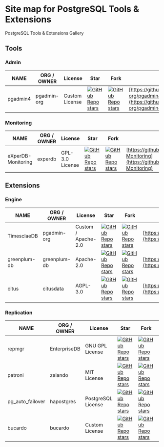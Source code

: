 # Site map for PostgreSQL Tools & Extensions
PostgreSQL Tools & Extensions Gallery

## Tools
### Admin
NAME|ORG / OWNER|License|Star|Fork|URL
-|-|-|-|-|-
pgadmin4|pgadmin-org|Custom License|[![GitHub Repo stars](https://img.shields.io/github/stars/pgadmin-org/pgadmin4)](https://github.com/pgadmin-org/pgadmin4)|[![GitHub Repo stars](https://img.shields.io/github/forks/pgadmin-org/pgadmin4)](https://github.com/pgadmin-org/pgadmin4)|[https://github.com/pgadmin-org/pgadmin4](https://github.com/pgadmin-org/pgadmin4)

### Monitoring
NAME|ORG / OWNER|License|Star|Fork|URL
-|-|-|-|-|-
eXperDB-Monitoring|experdb|GPL-3.0 License|[![GitHub Repo stars](https://img.shields.io/github/stars/experdb/eXperDB-Monitoring)](https://github.com/experdb/eXperDB-Monitoring)|[![GitHub Repo stars](https://img.shields.io/github/forks/experdb/eXperDB-Monitoring)](https://github.com/experdb/eXperDB-Monitoring)|[https://github.com/experdb/eXperDB-Monitoring](https://github.com/experdb/eXperDB-Monitoring)

## Extensions
### Engine
NAME|ORG / OWNER|License|Star|Fork|URL
-|-|-|-|-|-
TimesclaeDB|pgadmin-org|Custom / Apache-2.0|[![GitHub Repo stars](https://img.shields.io/github/stars/timescale/timescaledb)](https://github.com/timescale/timescaledb)|[![GitHub Repo stars](https://img.shields.io/github/forks/timescale/timescaledb)](https://github.com/timescale/timescaledb)|[https://github.com/timescale/timescaledb](https://github.com/timescale/timescaledb)
greenplum-db|greenplum-db|Apache-2.0|[![GitHub Repo stars](https://img.shields.io/github/stars/greenplum-db/gpdb)](https://github.com/greenplum-db/gpdb)|[![GitHub Repo stars](https://img.shields.io/github/forks/greenplum-db/gpdb)](https://github.com/greenplum-db/gpdb)|[https://github.com/greenplum-db/gpdb](https://github.com/greenplum-db/gpdb)
citus|citusdata|AGPL-3.0|[![GitHub Repo stars](https://img.shields.io/github/stars/citusdata/citus)](https://github.com/citusdata/citus)|[![GitHub Repo stars](https://img.shields.io/github/forks/citusdata/citus)](https://github.com/citusdata/citus)|[https://github.com/citusdata/citus](https://github.com/citusdata/citus)

### Replication
NAME|ORG / OWNER|License|Star|Fork|URL
-|-|-|-|-|-
repmgr|EnterpriseDB|GNU GPL License|[![GitHub Repo stars](https://img.shields.io/github/stars/EnterpriseDB/repmgr)](https://github.com/EnterpriseDB/repmgr)|[![GitHub Repo stars](https://img.shields.io/github/forks/EnterpriseDB/repmgr)](https://github.com/EnterpriseDB/repmgr)|[https://github.com/EnterpriseDB/repmgr](https://github.com/EnterpriseDB/repmgr)
patroni|zalando|MIT License|[![GitHub Repo stars](https://img.shields.io/github/stars/zalando/patroni)](https://github.com/zalando/patroni)|[![GitHub Repo stars](https://img.shields.io/github/forks/zalando/patroni)](https://github.com/zalando/patroni)|[https://github.com/zalando/patroni](https://github.com/zalando/patroni)
pg_auto_failover|hapostgres|PostgreSQL License|[![GitHub Repo stars](https://img.shields.io/github/stars/hapostgres/pg_auto_failover)](https://github.com/hapostgres/pg_auto_failover)|[![GitHub Repo stars](https://img.shields.io/github/forks/hapostgres/pg_auto_failover)](https://github.com/hapostgres/pg_auto_failover)|[https://github.com/hapostgres/pg_auto_failover](https://github.com/hapostgres/pg_auto_failover)
bucardo|bucardo|Custom License|[![GitHub Repo stars](https://img.shields.io/github/stars/bucardo/bucardo)](https://github.com/bucardo/bucardo)|[![GitHub Repo stars](https://img.shields.io/github/forks/bucardo/bucardo)](https://github.com/hapostgres/pg_auto_failover)|[https://github.com/bucardo/bucardo](https://github.com/bucardo/bucardo)
